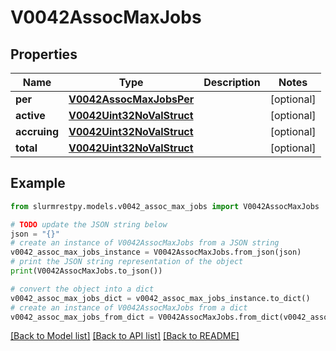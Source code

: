 # V0042AssocMaxJobs


## Properties

Name | Type | Description | Notes
------------ | ------------- | ------------- | -------------
**per** | [**V0042AssocMaxJobsPer**](V0042AssocMaxJobsPer.md) |  | [optional]
**active** | [**V0042Uint32NoValStruct**](V0042Uint32NoValStruct.md) |  | [optional]
**accruing** | [**V0042Uint32NoValStruct**](V0042Uint32NoValStruct.md) |  | [optional]
**total** | [**V0042Uint32NoValStruct**](V0042Uint32NoValStruct.md) |  | [optional]

## Example

```python
from slurmrestpy.models.v0042_assoc_max_jobs import V0042AssocMaxJobs

# TODO update the JSON string below
json = "{}"
# create an instance of V0042AssocMaxJobs from a JSON string
v0042_assoc_max_jobs_instance = V0042AssocMaxJobs.from_json(json)
# print the JSON string representation of the object
print(V0042AssocMaxJobs.to_json())

# convert the object into a dict
v0042_assoc_max_jobs_dict = v0042_assoc_max_jobs_instance.to_dict()
# create an instance of V0042AssocMaxJobs from a dict
v0042_assoc_max_jobs_from_dict = V0042AssocMaxJobs.from_dict(v0042_assoc_max_jobs_dict)
```
[[Back to Model list]](../README.md#documentation-for-models) [[Back to API list]](../README.md#documentation-for-api-endpoints) [[Back to README]](../README.md)


